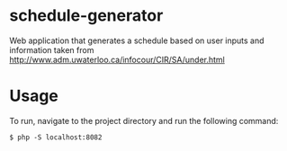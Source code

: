 # schedule-generator
Web application that generates a schedule based on user inputs and information taken from http://www.adm.uwaterloo.ca/infocour/CIR/SA/under.html

# Usage
To run, navigate to the project directory and run the following command:
```
$ php -S localhost:8082
```
